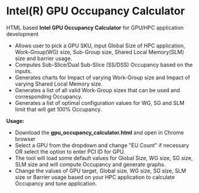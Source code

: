 # Intel(R) GPU Occupancy Calculator

HTML based **Intel GPU Occupancy Calculator** for GPU/HPC application development

* Allows user to pick a GPU SKU, input Global Size of HPC application, Work-Group(WG) size, Sub-Group size, Shared Local Memory(SLM) size and barrier usage.
* Computes Sub-Slice/Dual Sub-Slice (SS/DSS) Occupancy based on the inputs.
* Generates charts for Impact of varying Work-Group size and Impact of varying Shared Local Memory size.
* Generates a list of all valid Work-Group sizes that can be used and corresponding Occupancy.
* Generates a list of optimal configuration values for WG, SG and SLM limit that will get 100% Occupancy.

__Usage:__
* Download the __gpu_occupancy_calculator.html__ and open in Chrome browser
* Select a GPU from the dropdown and change "EU Count" if necessary OR select the option to enter PCI ID for GPU.
* The tool will load some default values for  Global Size, WG size, SG size, SLM size and will compute Occupancy and generate graphs.
* Change the values of GPU target, Global size, WG size, SG size, SLM size or Barrier usage based on your HPC application to calculate Occupancy and tune application.

